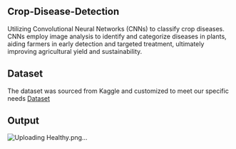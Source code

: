 ## Crop-Disease-Detection
Utilizing Convolutional Neural Networks (CNNs) to classify crop diseases. CNNs employ image analysis to identify and categorize diseases in plants, aiding farmers in early detection and targeted treatment, ultimately improving agricultural yield and sustainability.
## Dataset 
The dataset was sourced from Kaggle and customized to meet our specific needs [Dataset](https://drive.google.com/file/d/11NcjySb_ZaybbDjAXoUt_pXsciNNy4Dj/view?usp=sharing)
## Output 
![Uploading Healthy.png…]()
